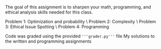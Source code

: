 The goal of this assignment is to sharpen your math, programming, and ethical analysis skills needed for this class.

Problem 1: Optimization and probability \\
Problem 2: Complexity \\
Problem 3: Ethical Issue Spotting \\
Problem 4: Programming

Code was graded using the provided ```'''grader.py'''``` file
My solutions to the written and programming assignments
